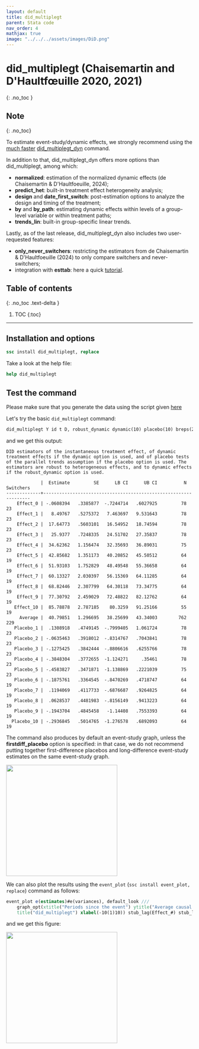 ```yaml
---
layout: default
title: did_multiplegt
parent: Stata code
nav_order: 4
mathjax: true
image: "../../../assets/images/DiD.png"
---
```


# did_multiplegt (Chaisemartin and D'Haultfœuille 2020, 2021)
{: .no_toc }

## Note
{: .no_toc}

To estimate event-study/dynamic effects, we strongly recommend using the <ins>much faster</ins> [did_multiplegt_dyn](https://asjadnaqvi.github.io/DiD/docs/code/06_16_did_multiplegt_dyn/) command. 

In addition to that, did_multiplegt_dyn offers more options than did_multiplegt, among which:
+ **normalized**: estimation of the normalized dynamic effects (de Chaisemartin & D'Haultfoeuille, 2024);
+ **predict_het**: built-in treatment effect heterogeneity analysis;
+ **design** and **date_first_switch**: post-estimation options to analyze the design and timing of the treatment;
+ **by** and **by_path**: estimating dynamic effects within levels of a group-level variable or within treatment paths;
+ **trends_lin**: built-in group-specific linear trends.

Lastly, as of the last release, did_multiplegt_dyn also includes two user-requested features:
+ **only_never_switchers**: restricting the estimators from de Chaisemartin & D'Haultfoeuille (2024) to only compare switchers and never-switchers;
+ integration with **esttab**: here a quick [tutorial](https://github.com/chaisemartinPackages/did_multiplegt_dyn/blob/main/vignettes/vignette_2.md).

## Table of contents
{: .no_toc .text-delta }

1. TOC
{:toc}

---

## Installation and options

```stata
ssc install did_multiplegt, replace
```

Take a look at the help file:

```stata
help did_multiplegt
```

## Test the command

Please make sure that you generate the data using the script given [here](https://asjadnaqvi.github.io/DiD/docs/code/06_03_data/) 

Let's try the basic `did_multiplegt` command:


```stata
did_multiplegt Y id t D, robust_dynamic dynamic(10) placebo(10) breps(20) cluster(id)
```

and we get this output:

```
DID estimators of the instantaneous treatment effect, of dynamic treatment effects if the dynamic option is used, and of placebo tests of the parallel trends assumption if the placebo option is used. The estimators are robust to heterogeneous effects, and to dynamic effects if the robust_dynamic option is used.

             |  Estimate         SE      LB CI      UB CI          N  Switchers 
-------------+-----------------------------------------------------------------
    Effect_0 | -.0608394   .3385877  -.7244714   .6027925         78         23 
    Effect_1 |   8.49767   .5275372   7.463697   9.531643         78         23 
    Effect_2 |  17.64773   .5603101   16.54952   18.74594         78         23 
    Effect_3 |   25.9377   .7248335   24.51702   27.35837         78         23 
    Effect_4 |  34.62362   1.156474   32.35693   36.89031         75         23 
    Effect_5 |  42.85682   1.351173   40.20852   45.50512         64         19 
    Effect_6 |  51.93103   1.752829   48.49548   55.36658         64         19 
    Effect_7 |  60.13327   2.030397   56.15369   64.11285         64         19 
    Effect_8 |  68.82446   2.307799   64.30118   73.34775         64         19 
    Effect_9 |  77.30792   2.459029   72.48822   82.12762         64         19 
   Effect_10 |  85.78878   2.787185    80.3259   91.25166         55         19 
     Average |  40.79851   1.296695   38.25699   43.34003        762        229 
   Placebo_1 |  .1308918   .4749145  -.7999405   1.061724         78         23 
   Placebo_2 | -.0635463   .3918012  -.8314767   .7043841         78         23 
   Placebo_3 | -.1275425   .3842444  -.8806616   .6255766         78         23 
   Placebo_4 | -.3848304   .3772655  -1.124271     .35461         78         23 
   Placebo_5 | -.4583827   .3471871  -1.138869   .2221039         75         23 
   Placebo_6 | -.1875761   .3364545  -.8470269   .4718747         64         19 
   Placebo_7 |  .1194069   .4117733  -.6876687   .9264825         64         19 
   Placebo_8 |  .0628537   .4481983  -.8156149   .9413223         64         19 
   Placebo_9 | -.1943704   .4845458   -1.14408   .7553393         64         19 
  Placebo_10 | -.2936845   .5014765  -1.276578   .6892093         64         19 
```

The command also produces by default an event-study graph, unless the **firstdiff_placebo** option is specified: in that case, we do not recommend putting together first-difference placebos and long-difference event-study estimates on the same event-study graph.

<img src="../../../assets/images/did_multiplegt_stata.png" height="300">

We can also plot the results using the `event_plot` (`ssc install event_plot, replace`) command as follows: 

```stata
event_plot e(estimates)#e(variances), default_look ///
	graph_opt(xtitle("Periods since the event") ytitle("Average causal effect") ///
	title("did_multiplegt") xlabel(-10(1)10)) stub_lag(Effect_#) stub_lead(Placebo_#) together
```

and we get this figure:

<img src="../../../assets/images/did_multiplegt_stata_ep.png" height="300">


